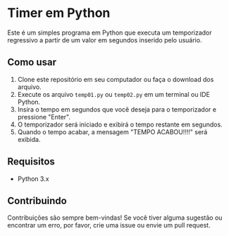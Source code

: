 
# Timer em Python

Este é um simples programa em Python que executa um temporizador regressivo a partir de um valor em segundos inserido pelo usuário.

## Como usar

1.  Clone este repositório em seu computador ou faça o download dos arquivo.
2.  Execute os arquivo `temp01.py` ou `temp02.py` em um terminal ou IDE Python.
3.  Insira o tempo em segundos que você deseja para o temporizador e pressione "Enter".
4.  O temporizador será iniciado e exibirá o tempo restante em segundos.
5.  Quando o tempo acabar, a mensagem "TEMPO ACABOU!!!!" será exibida.

## Requisitos

-   Python 3.x

## Contribuindo

Contribuições são sempre bem-vindas! Se você tiver alguma sugestão ou encontrar um erro, por favor, crie uma issue ou envie um pull request.